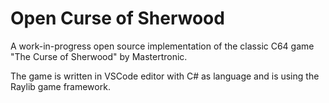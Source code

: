 # Open Curse of Sherwood

A work-in-progress open source implementation of the classic C64 game "The Curse of Sherwood" by Mastertronic.

The game is written in VSCode editor with C# as language and is using the Raylib game framework.
